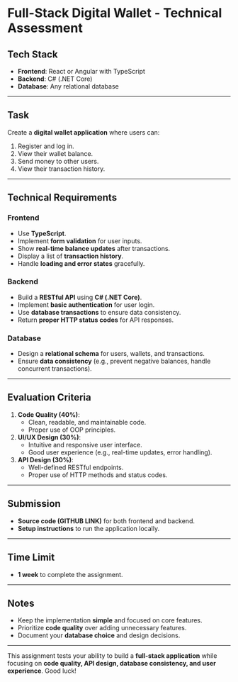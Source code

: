 # Full-Stack Digital Wallet - Technical Assessment

## Tech Stack
- **Frontend**: React or Angular with TypeScript
- **Backend**: C# (.NET Core)
- **Database**: Any relational database

---

## Task
Create a **digital wallet application** where users can:
1. Register and log in.
2. View their wallet balance.
3. Send money to other users.
4. View their transaction history.

---

## Technical Requirements

### Frontend
- Use **TypeScript**.
- Implement **form validation** for user inputs.
- Show **real-time balance updates** after transactions.
- Display a list of **transaction history**.
- Handle **loading and error states** gracefully.

### Backend
- Build a **RESTful API** using **C# (.NET Core)**.
- Implement **basic authentication** for user login.
- Use **database transactions** to ensure data consistency.
- Return **proper HTTP status codes** for API responses.

### Database
- Design a **relational schema** for users, wallets, and transactions.
- Ensure **data consistency** (e.g., prevent negative balances, handle concurrent transactions).

---

## Evaluation Criteria
1. **Code Quality (40%)**:
   - Clean, readable, and maintainable code.
   - Proper use of OOP principles.
2. **UI/UX Design (30%)**:
   - Intuitive and responsive user interface.
   - Good user experience (e.g., real-time updates, error handling).
3. **API Design (30%)**:
   - Well-defined RESTful endpoints.
   - Proper use of HTTP methods and status codes.

---

## Submission
- **Source code (GITHUB LINK)** for both frontend and backend.
- **Setup instructions** to run the application locally.

---

## Time Limit
- **1 week** to complete the assignment.

---

## Notes
- Keep the implementation **simple** and focused on core features.
- Prioritize **code quality** over adding unnecessary features.
- Document your **database choice** and design decisions.

---

This assignment tests your ability to build a **full-stack application** while focusing on **code quality, API design, database consistency, and user experience**. Good luck!
